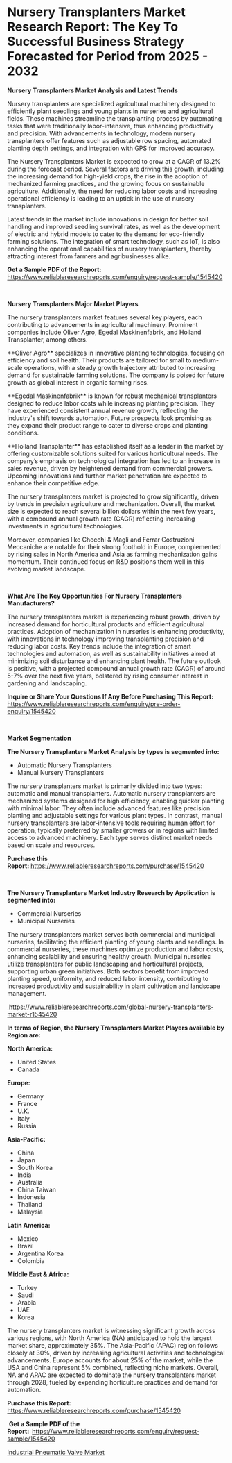 <p><h1>Nursery Transplanters Market Research Report: The Key To Successful Business Strategy Forecasted for Period from 2025 - 2032</h1></p><p><strong>Nursery Transplanters Market Analysis and Latest Trends</strong></p>
<p><p>Nursery transplanters are specialized agricultural machinery designed to efficiently plant seedlings and young plants in nurseries and agricultural fields. These machines streamline the transplanting process by automating tasks that were traditionally labor-intensive, thus enhancing productivity and precision. With advancements in technology, modern nursery transplanters offer features such as adjustable row spacing, automated planting depth settings, and integration with GPS for improved accuracy.</p><p>The Nursery Transplanters Market is expected to grow at a CAGR of 13.2% during the forecast period. Several factors are driving this growth, including the increasing demand for high-yield crops, the rise in the adoption of mechanized farming practices, and the growing focus on sustainable agriculture. Additionally, the need for reducing labor costs and increasing operational efficiency is leading to an uptick in the use of nursery transplanters.</p><p>Latest trends in the market include innovations in design for better soil handling and improved seedling survival rates, as well as the development of electric and hybrid models to cater to the demand for eco-friendly farming solutions. The integration of smart technology, such as IoT, is also enhancing the operational capabilities of nursery transplanters, thereby attracting interest from farmers and agribusinesses alike.</p></p>
<p><strong>Get a Sample PDF of the Report:&nbsp;</strong> <a href="https://www.reliableresearchreports.com/enquiry/request-sample/1545420?utm_campaign=3053&utm_medium=2&utm_source=Github&utm_content=ia&utm_term=11042025&utm_id=nursery-transplanters">https://www.reliableresearchreports.com/enquiry/request-sample/1545420</a></p>
<p>&nbsp;</p>
<p><strong>Nursery Transplanters Major Market Players</strong></p>
<p><p>The nursery transplanters market features several key players, each contributing to advancements in agricultural machinery. Prominent companies include Oliver Agro, Egedal Maskinenfabrik, and Holland Transplanter, among others.</p><p>**Oliver Agro** specializes in innovative planting technologies, focusing on efficiency and soil health. Their products are tailored for small to medium-scale operations, with a steady growth trajectory attributed to increasing demand for sustainable farming solutions. The company is poised for future growth as global interest in organic farming rises.</p><p>**Egedal Maskinenfabrik** is known for robust mechanical transplanters designed to reduce labor costs while increasing planting precision. They have experienced consistent annual revenue growth, reflecting the industry's shift towards automation. Future prospects look promising as they expand their product range to cater to diverse crops and planting conditions.</p><p>**Holland Transplanter** has established itself as a leader in the market by offering customizable solutions suited for various horticultural needs. The company’s emphasis on technological integration has led to an increase in sales revenue, driven by heightened demand from commercial growers. Upcoming innovations and further market penetration are expected to enhance their competitive edge.</p><p>The nursery transplanters market is projected to grow significantly, driven by trends in precision agriculture and mechanization. Overall, the market size is expected to reach several billion dollars within the next few years, with a compound annual growth rate (CAGR) reflecting increasing investments in agricultural technologies.</p><p>Moreover, companies like Checchi & Magli and Ferrar Costruzioni Meccaniche are notable for their strong foothold in Europe, complemented by rising sales in North America and Asia as farming mechanization gains momentum. Their continued focus on R&D positions them well in this evolving market landscape.</p></p>
<p>&nbsp;</p>
<p><strong>What Are The Key Opportunities For Nursery Transplanters Manufacturers?</strong></p>
<p><p>The nursery transplanters market is experiencing robust growth, driven by increased demand for horticultural products and efficient agricultural practices. Adoption of mechanization in nurseries is enhancing productivity, with innovations in technology improving transplanting precision and reducing labor costs. Key trends include the integration of smart technologies and automation, as well as sustainability initiatives aimed at minimizing soil disturbance and enhancing plant health. The future outlook is positive, with a projected compound annual growth rate (CAGR) of around 5-7% over the next five years, bolstered by rising consumer interest in gardening and landscaping.</p></p>
<p><strong>Inquire or Share Your Questions If Any Before Purchasing This Report:</strong> <a href="https://www.reliableresearchreports.com/enquiry/pre-order-enquiry/1545420?utm_campaign=3053&utm_medium=2&utm_source=Github&utm_content=ia&utm_term=11042025&utm_id=nursery-transplanters">https://www.reliableresearchreports.com/enquiry/pre-order-enquiry/1545420</a></p>
<p>&nbsp;</p>
<p><strong>Market Segmentation</strong></p>
<p><strong>The Nursery Transplanters Market Analysis by types is segmented into:</strong></p>
<p><ul><li>Automatic Nursery Transplanters</li><li>Manual Nursery Transplanters</li></ul></p>
<p><p>The nursery transplanters market is primarily divided into two types: automatic and manual transplanters. Automatic nursery transplanters are mechanized systems designed for high efficiency, enabling quicker planting with minimal labor. They often include advanced features like precision planting and adjustable settings for various plant types. In contrast, manual nursery transplanters are labor-intensive tools requiring human effort for operation, typically preferred by smaller growers or in regions with limited access to advanced machinery. Each type serves distinct market needs based on scale and resources.</p></p>
<p><strong>Purchase this Report:&nbsp;</strong><a href="https://www.reliableresearchreports.com/purchase/1545420?utm_campaign=3053&utm_medium=2&utm_source=Github&utm_content=ia&utm_term=11042025&utm_id=nursery-transplanters">https://www.reliableresearchreports.com/purchase/1545420</a></p>
<p>&nbsp;</p>
<p><strong>The Nursery Transplanters Market Industry Research by Application is segmented into:</strong></p>
<p><ul><li>Commercial Nurseries</li><li>Municipal Nurseries</li></ul></p>
<p><p>The nursery transplanters market serves both commercial and municipal nurseries, facilitating the efficient planting of young plants and seedlings. In commercial nurseries, these machines optimize production and labor costs, enhancing scalability and ensuring healthy growth. Municipal nurseries utilize transplanters for public landscaping and horticultural projects, supporting urban green initiatives. Both sectors benefit from improved planting speed, uniformity, and reduced labor intensity, contributing to increased productivity and sustainability in plant cultivation and landscape management.</p></p>
<p><a href="https://www.reliableresearchreports.com/global-nursery-transplanters-market-r1545420?utm_campaign=3053&utm_medium=2&utm_source=Github&utm_content=ia&utm_term=11042025&utm_id=nursery-transplanters">&nbsp;https://www.reliableresearchreports.com/global-nursery-transplanters-market-r1545420</a></p>
<p><strong>In terms of Region, the Nursery Transplanters Market Players available by Region are:</strong></p>
<p>
    <p> <strong> North America: </strong>
        <ul>
            <li>United States</li>
            <li>Canada</li>
        </ul>
        </p> 
    <p> <strong> Europe: </strong>
        <ul>
            <li>Germany</li>
            <li>France</li>
            <li>U.K.</li>
            <li>Italy</li>
            <li>Russia</li>
        </ul>
        </p> 
    <p> <strong> Asia-Pacific: </strong>
        <ul>
            <li>China</li>
            <li>Japan</li>
            <li>South Korea</li>
            <li>India</li>
            <li>Australia</li>
            <li>China Taiwan</li>
            <li>Indonesia</li>
            <li>Thailand</li>
            <li>Malaysia</li>
        </ul>
        </p> 
    <p> <strong> Latin America: </strong>
        <ul>
            <li>Mexico</li>
            <li>Brazil</li>
            <li>Argentina Korea</li>
            <li>Colombia</li>
        </ul>
        </p> 
    <p> <strong> Middle East & Africa: </strong>
        <ul>
            <li>Turkey</li>
            <li>Saudi</li>
            <li>Arabia</li>
            <li>UAE</li>
            <li>Korea</li>
        </ul>
    </p>
    </p>
<p><p>The nursery transplanters market is witnessing significant growth across various regions, with North America (NA) anticipated to hold the largest market share, approximately 35%. The Asia-Pacific (APAC) region follows closely at 30%, driven by increasing agricultural activities and technological advancements. Europe accounts for about 25% of the market, while the USA and China represent 5% combined, reflecting niche markets. Overall, NA and APAC are expected to dominate the nursery transplanters market through 2028, fueled by expanding horticulture practices and demand for automation.</p></p>
<p><strong>Purchase this Report: </strong><a href="https://www.reliableresearchreports.com/purchase/1545420?utm_campaign=3053&utm_medium=2&utm_source=Github&utm_content=ia&utm_term=11042025&utm_id=nursery-transplanters">https://www.reliableresearchreports.com/purchase/1545420</a></p>
<p>&nbsp;<strong>Get a Sample PDF of the Report:&nbsp;&nbsp;</strong><a href="https://www.reliableresearchreports.com/enquiry/request-sample/1545420?utm_campaign=3053&utm_medium=2&utm_source=Github&utm_content=ia&utm_term=11042025&utm_id=nursery-transplanters">https://www.reliableresearchreports.com/enquiry/request-sample/1545420</a></p>
<p><strong></strong></p>
<p><p><a href="https://github.com/dolorespeddico90/Market-Research-Report-List-1/blob/main/industrial-pneumatic-valve-market.md?utm_campaign=3053&utm_medium=2&utm_source=Github&utm_content=ia&utm_term=11042025&utm_id=nursery-transplanters">Industrial Pneumatic Valve Market</a></p></p>